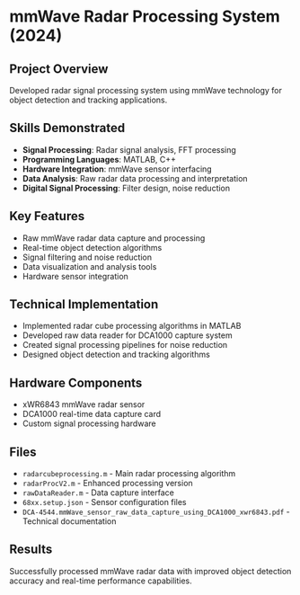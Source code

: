 # mmWave Radar Processing System (2024)

## Project Overview
Developed radar signal processing system using mmWave technology for object detection and tracking applications.

## Skills Demonstrated
- **Signal Processing**: Radar signal analysis, FFT processing
- **Programming Languages**: MATLAB, C++
- **Hardware Integration**: mmWave sensor interfacing
- **Data Analysis**: Raw radar data processing and interpretation
- **Digital Signal Processing**: Filter design, noise reduction

## Key Features
- Raw mmWave radar data capture and processing
- Real-time object detection algorithms
- Signal filtering and noise reduction
- Data visualization and analysis tools
- Hardware sensor integration

## Technical Implementation
- Implemented radar cube processing algorithms in MATLAB
- Developed raw data reader for DCA1000 capture system
- Created signal processing pipelines for noise reduction
- Designed object detection and tracking algorithms

## Hardware Components
- xWR6843 mmWave radar sensor
- DCA1000 real-time data capture card
- Custom signal processing hardware

## Files
- `radarcubeprocessing.m` - Main radar processing algorithm
- `radarProcV2.m` - Enhanced processing version
- `rawDataReader.m` - Data capture interface
- `68xx.setup.json` - Sensor configuration files
- `DCA-4544.mmWave_sensor_raw_data_capture_using_DCA1000_xwr6843.pdf` - Technical documentation

## Results
Successfully processed mmWave radar data with improved object detection accuracy and real-time performance capabilities.
